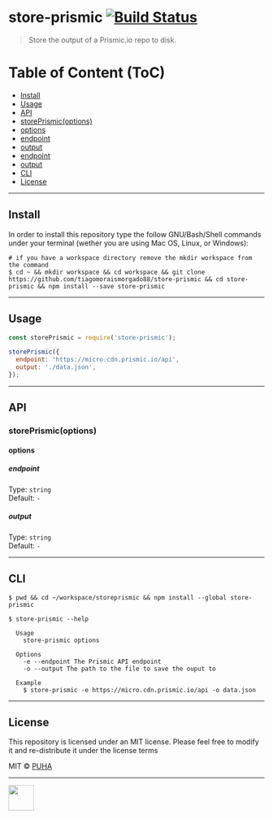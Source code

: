 # store-prismic [![Build Status](https://travis-ci.org/puhastudio/store-prismic.svg?branch=master)](https://travis-ci.org/puhastudio/store-prismic)

> Store the output of a Prismic.io repo to disk.

Table of Content (ToC)
=====================

* [Install](#install)
* [Usage](#usage)
* [API](#api)
* [storePrismic(options)](#store-prismic-options)
* [options](#options)
* [endpoint](#endpoint)
* [output](#output)
* [endpoint](#endpoint)
* [output](#output)
* [CLI](#cli)
* [License](#license)

---

## Install

In order to install this repository type the follow GNU/Bash/Shell commands under your terminal (wether you are using Mac OS, Linux, or Windows):

```
# if you have a workspace directory remove the mkdir workspace from the command
$ cd ~ && mkdir workspace && cd workspace && git clone https://github.com/tiagomoraismorgado88/store-prismic && cd store-prismic && npm install --save store-prismic
```

---

## Usage

```js
const storePrismic = require('store-prismic');

storePrismic({
  endpoint: 'https://micro.cdn.prismic.io/api',
  output: './data.json',
});
```

---

## API

### storePrismic(options)

#### options

##### endpoint

Type: `string`<br>
Default: `-`

##### output

Type: `string`<br>
Default: `-`

---

## CLI

```
$ pwd && cd ~/workspace/storeprismic && npm install --global store-prismic
```

```
$ store-prismic --help

  Usage
    store-prismic options

  Options
    -e --endpoint The Prismic API endpoint
    -o --output The path to the file to save the ouput to

  Example
    $ store-prismic -e https://micro.cdn.prismic.io/api -o data.json
```

---

## License

This repository is licensed under an MIT license. Please feel free to modify it and re-distribute it under the license terms

MIT © [PUHA](https://github.com/puhastudio)

---

<img src="https://avatars3.githubusercontent.com/u/11931328?s=200&v=4" width="50"></img>
